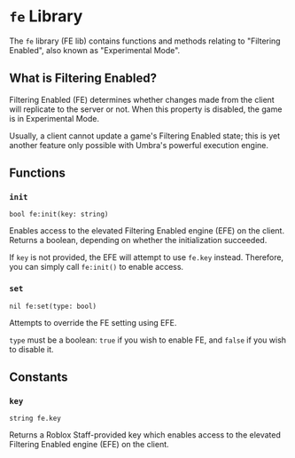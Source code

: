 # `fe` Library

The `fe` library (FE lib) contains functions and methods relating to "Filtering Enabled", also known as "Experimental Mode".

## What is Filtering Enabled?

Filtering Enabled (FE) determines whether changes made from the client will replicate to the server or not. When this property is disabled, the game is in Experimental Mode.

Usually, a client cannot update a game's Filtering Enabled state; this is yet another feature only possible with Umbra's powerful execution engine.

## Functions

### `init`

```
bool fe:init(key: string)
```

Enables access to the elevated Filtering Enabled engine (EFE) on the client. Returns a boolean, depending on whether the initialization succeeded.

If `key` is not provided, the EFE will attempt to use `fe.key` instead. Therefore, you can simply call `fe:init()` to enable access.

### `set`

```
nil fe:set(type: bool)
```

Attempts to override the FE setting using EFE.

`type` must be a boolean: `true` if you wish to enable FE, and `false` if you wish to disable it.

## Constants

### `key`

```
string fe.key
```

Returns a Roblox Staff-provided key which enables access to the elevated Filtering Enabled engine (EFE) on the client.